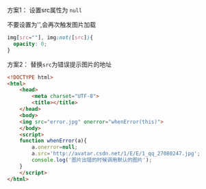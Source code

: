 
方案1： 设置src属性为 `null`

不要设置为'',会再次触发图片加载

``` css
img[src=""], img:not([src]){
  opacity: 0;
}
```

方案2： 替换`src`为错误提示图片的地址

``` html
<!DOCTYPE html>
<html>
	<head>
		<meta charset="UTF-8">
		<title></title>
	</head>
	<body>
	<img src="error.jpg" onerror="whenError(this)">
	</body>
	<script>
	function whenError(a){
	    a.onerror=null;
	    a.src='http://avatar.csdn.net/1/E/E/1_qq_27080247.jpg';
	    console.log('图片出错的时候调用默认的图片');
	}
	</script>
</html>
```